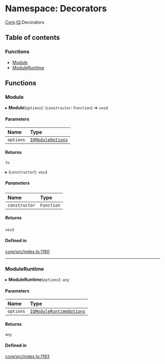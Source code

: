 # Namespace: Decorators

[Core](Core.md).[IQ](Core.IQ.md).Decorators

## Table of contents

### Functions

- [Module](Core.IQ.Decorators.md#module)
- [ModuleRuntime](Core.IQ.Decorators.md#moduleruntime)

## Functions

### Module

▸ **Module**(`options`): (`constructor`: `Function`) => `void`

#### Parameters

| Name | Type |
| :------ | :------ |
| `options` | [`IQModuleOptions`](../interfaces/Core.IQModuleOptions.md) |

#### Returns

`fn`

▸ (`constructor`): `void`

##### Parameters

| Name | Type |
| :------ | :------ |
| `constructor` | `Function` |

##### Returns

`void`

#### Defined in

[core/src/index.ts:1190](https://github.com/iniquitybbs/iniquity/blob/d1c5f72/packages/core/src/index.ts#L1190)

___

### ModuleRuntime

▸ **ModuleRuntime**(`options`): `any`

#### Parameters

| Name | Type |
| :------ | :------ |
| `options` | [`IQModuleRuntimeOptions`](../interfaces/Core.IQModuleRuntimeOptions.md) |

#### Returns

`any`

#### Defined in

[core/src/index.ts:1193](https://github.com/iniquitybbs/iniquity/blob/d1c5f72/packages/core/src/index.ts#L1193)
